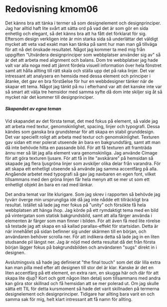 ---
---
Redovisning kmom06
=========================

Det känns bra att tänka i termer så som designelement och designprinciper. Jag har alltid haft lite svårt att sätta ord på vad det är som gör en sida enhetlig och elegant, så det känns bra att ha fått det förklarat för sig. Eftersom design verkligen inte är min starka sida så underlättar det väldigt mycket att veta vad exakt man kan tänka på samt hur man man gå tillväga för att nå det önskade resultatet. Något jag kommer ta med mig från uppgiften "Utvärdera designprinciper som webbplatser använder sig av" så är det att arbeta med alignment och balans. Dom tre webbplatser jag hade valt var alla noga med att jämnt fördela visuell information över hela fönstret samt att hålla allting till rätt skala och ställa upp det på raka linjer. Det var intressant att analysera en hemsida med dessa element och principer i åtanke, det gav en bra förståelse för hur en webbdesigner tänker när de skapar ett tema. Något jag tänkt på nu i efterhand var att det kanske inte var så smart att välja tre hemsidor med samma syfte då dom inte skiljer sig åt så mycket när det kommer till designprinciper.

<h5>Skapandet av egna teman</h5>
Vid skapandet av det första temat, det med fokus på element, så valde jag att arbeta med textur, genomskinlighet, spacing, linjer och typografi. Dessa kändes som ganska bra grundstenar för att skapa en stabil grunddesign. Det var speciellt roligt att arbeta med textur och genomskinlighet. Texturen gav sidan ett mer polerat utseende än bara en bakgrundsfärg, samt att man då inte behövde hitta en passande bild. För att få texturen att framträda ännu mer så lät jag alla element vara genomskinliga. Jag använde Cimage för att göra texturen ljusare. För att få in lite "avskärare" på hemsidan så skapade jag flera ljusgröna linjer som avskiljer olika delar från varandra. För att skapa ett enhetligt utseende så använde jag samma accentfärg på alla. Angående arbetet med typografi så gav jag navbaren en egen font, vilket tillsammans med den gröna linjen får hela menyn att se mer ut som ett enhetligt objekt än bara en rad med länkar.

Det andra temat var lite klurigare. Som jag skrev i rapporten så behövde jag tyvärr överge min ursprungliga idé då jag inte nådde ett tillräckligt bra resultat. Istället så lade jag mer fokus på "unity" och försökte få hela webbplatsen att hänga ihop. Jag körde på ett rymdaktigt tema med en bild på vintergatan som statisk bakgrundsbild, samt att alla färger använda i elementen är färger som man finner i bilden. För att även få med lite rörelse så testade jag att skapa en så kallad parallax-effekt för startsidan. Detta är när innehållet på sidan befinner sig under skärmen till en början, och användaren behöver scrolla ner. För att indikera detta så lade jag in en liten studsande pil längst ner. Jag är nöjd med detta resultat då det från första början lägger fokus på bakgrundsbilden och användaren "sugs" direkt in i designen.

Avslutningsvis så hade jag definierat "the final touch" som det där lilla extra kan man pilla med efter att designen till stor del är klar. Kanske är det en liten accentfärg på ett element, en extra ram, en skugga här och där för att skapa lite djup? Kort och gott någon liten detalj som tillsammans med andra kan göra stor skillnad och få hemsidan att se mer polerad ut. Om jag skulle sätta ett TIL för detta kursmoment så hade det varit skillnaden på termerna designelement och designprinciper. Tidigare har allting bara varit en och samma sak för mig, helt klart intressant att få namn för allting.

